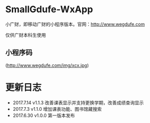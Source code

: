 # SmallGdufe-WxApp
小广财，即移动广财的小程序版本。官网：http://www.wegdufe.com

仅供广财本科生使用

## 小程序码
(http://www.wegdufe.com/img/xcx.jpg)

# 更新日志
* 2017.7.14 v1.1.3 改善课表显示并支持更换学期，改善成绩查询显示
* 2017.7.3  v1.1.0 增加课表功能、图书馆藏搜索
* 2017.6.30 v1.0.0 第一版本发布
